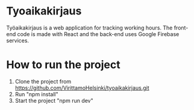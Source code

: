 # Tyoaikakirjaus
Työaikakirjaus is a web application for tracking working hours. The front-end code is made with React and the back-end uses Google Firebase services.

# How to run the project
1. Clone the project from https://github.com/VirittamoHelsinki/tyoaikakirjaus.git
2. Run "npm install"
3. Start the project "npm run dev"
